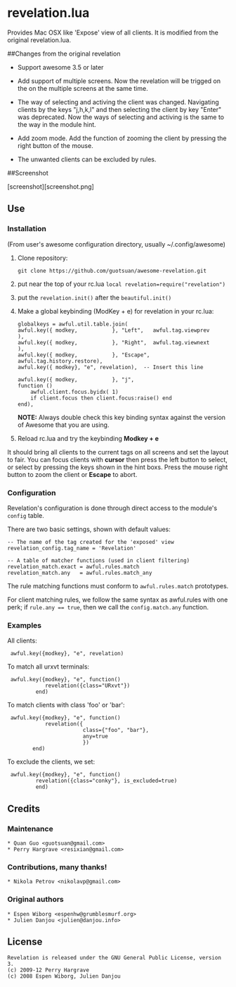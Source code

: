 # revelation.lua

Provides Mac OSX like 'Expose' view of all clients. 
It is modified from the original revelation.lua. 

##Changes from the original revelation
* Support awesome 3.5 or later 

* Add support of multiple screens. Now the revelation will be trigged on
  the on the multiple screens at the same time.

* The way of selecting and activing  the client was changed. Navigating
  clients by the keys "j,h,k,l"  and then selecting the client by key "Enter" was
  deprecated. Now the ways of selecting and activing is the same to the way in
  the module hint.

* Add zoom mode. Add the function of zooming the client by pressing the right
  button of the mouse.

* The unwanted clients can be excluded by rules. 

##Screenshot

[screenshot][screenshot.png]


## Use

### Installation
 (From user's awesome configuration directory, usually ~/.config/awesome)

 1. Clone repository:

        git clone https://github.com/guotsuan/awesome-revelation.git

 2. put near the top of your rc.lua `local revelation=require("revelation")`

 3. put the `revelation.init()` after the `beautiful.init()`

 3. Make a global keybinding (ModKey + e) for revelation in your rc.lua:

        globalkeys = awful.util.table.join(
        awful.key({ modkey,           }, "Left",   awful.tag.viewprev       ), 
        awful.key({ modkey,           }, "Right",  awful.tag.viewnext       ),
        awful.key({ modkey,           }, "Escape", awful.tag.history.restore),
        awful.key({ modkey}, "e", revelation),  -- Insert this line

        awful.key({ modkey,           }, "j",
        function ()
            awful.client.focus.byidx( 1)
            if client.focus then client.focus:raise() end
        end),

    **NOTE:** Always double check this key binding syntax against the version of
    Awesome that you are using.

 4. Reload rc.lua and try the keybinding __Modkey + e__

 It should bring all clients to the current tags on all screens and set the layout to fair.
 You  can focus clients with __cursor__ then press the left button to select, or select by 
pressing the keys shown in the hint boxs. Press the mouse right button to zoom the client 
or __Escape__ to abort.

### Configuration
 Revelation's configuration is done through direct access to the module's
 `config` table.

 There are two basic settings, shown with default values:

    -- The name of the tag created for the 'exposed' view
    revelation_config.tag_name = 'Revelation'

    -- A table of matcher functions (used in client filtering)
    revelation_match.exact = awful.rules.match
    revelation_match.any   = awful.rules.match_any

 The rule matching functions must conform to `awful.rules.match` prototypes.

 For client matching rules, we follow the same syntax as awful.rules with one
 perk; if `rule.any == true`, then we call the `config.match.any` function.


### Examples
 All clients:

     awful.key({modkey}, "e", revelation)

 To match all urxvt terminals:

     awful.key({modkey}, "e", function()
                revelation({class="URxvt"})
             end)
 To match clients with class 'foo' or 'bar':

     awful.key({modkey}, "e", function()
                revelation({
                            class={"foo", "bar"},
                            any=true
                            })
            end)

 To exclude the clients,  we set:

     awful.key({modkey}, "e", function()
             revelation({class="conky"}, is_excluded=true)
             end)

## Credits

### Maintenance
    * Quan Guo <guotsuan@gmail.com>
    * Perry Hargrave <resixian@gmail.com>

### Contributions, many thanks!
    * Nikola Petrov <nikolavp@gmail.com>

### Original authors
    * Espen Wiborg <espenhw@grumblesmurf.org>
    * Julien Danjou <julien@danjou.info>

## License
    Revelation is released under the GNU General Public License, version 3.
    (c) 2009-12 Perry Hargrave
    (c) 2008 Espen Wiborg, Julien Danjou
